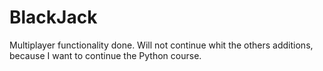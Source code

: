 # BlackJack

Multiplayer functionality done.
Will not continue whit the others additions, because I want to continue
the Python course.
